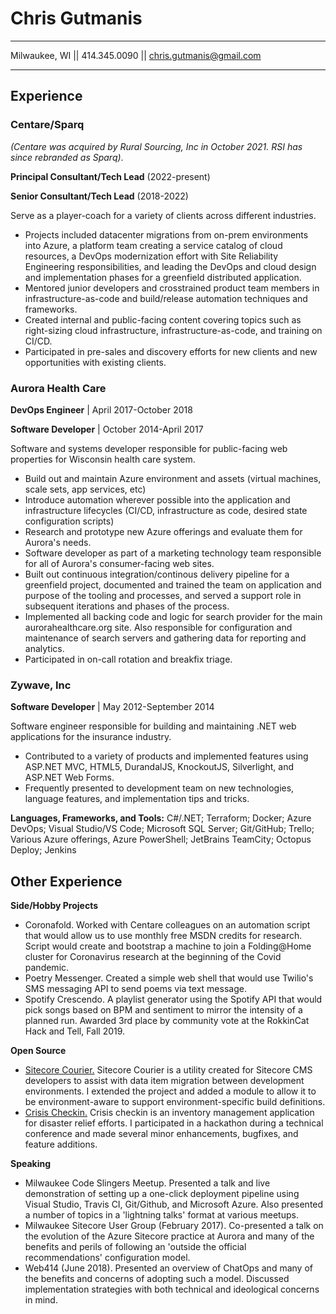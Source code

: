 Chris Gutmanis
============

-------------------     ----------------------------
Milwaukee, WI || 414.345.0090 || chris.gutmanis@gmail.com
-------------------     ----------------------------


Experience
----------

### Centare/Sparq 
*(Centare was acquired by Rural Sourcing, Inc in October 2021. RSI has since rebranded as Sparq)*.

  **Principal Consultant/Tech Lead** (2022-present)

  **Senior Consultant/Tech Lead** (2018-2022)

Serve as a player-coach for a variety of clients across different industries.
* Projects included datacenter migrations from on-prem environments into Azure, a platform team creating a service catalog of cloud resources, a DevOps modernization effort with Site Reliability Engineering responsibilities, and leading the DevOps and cloud design and implementation phases for a greenfield distributed application.
* Mentored junior developers and crosstrained product team members in infrastructure-as-code and build/release automation techniques and frameworks.
* Created internal and public-facing content covering topics such as right-sizing cloud infrastructure, infrastructure-as-code, and training on CI/CD.
* Participated in pre-sales and discovery efforts for new clients and new opportunities with existing clients. 

### Aurora Health Care 
**DevOps Engineer** | April 2017-October 2018

**Software Developer** | October 2014-April 2017

Software and systems developer responsible for public-facing web properties for Wisconsin health care system. 
* Build out and maintain Azure environment and assets (virtual machines, scale sets, app services, etc)
* Introduce automation wherever possible into the application and infrastructure lifecycles (CI/CD, infrastructure as code, desired state configuration scripts)
* Research and prototype new Azure offerings and evaluate them for Aurora's needs.
* Software developer as part of a marketing technology team responsible for all of Aurora's consumer-facing web sites.
* Built out continuous integration/continous delivery pipeline for a greenfield project, documented and trained the team on application and purpose of the tooling and processes, and served a support role in subsequent iterations and phases of the process.
* Implemented all backing code and logic for search provider for the main aurorahealthcare.org site. Also responsible for configuration and maintenance of search servers and gathering data for reporting and analytics.
* Participated in on-call rotation and breakfix triage. 

### Zywave, Inc
**Software Developer** | May 2012-September 2014

Software engineer responsible for building and maintaining .NET web applications for the insurance industry.
* Contributed to a variety of products and implemented features using ASP.NET MVC, HTML5, DurandalJS, KnockoutJS, Silverlight, and ASP.NET Web Forms.
* Frequently presented to development team on new technologies, language features, and implementation tips and tricks.

**Languages, Frameworks, and Tools:** 
C#/.NET; Terraform; Docker; Azure DevOps; Visual Studio/VS Code; Microsoft SQL Server; Git/GitHub; Trello; Various Azure offerings, Azure PowerShell; JetBrains TeamCity; Octopus Deploy; Jenkins


Other Experience
--------------------
**Side/Hobby Projects**
* Coronafold. Worked with Centare colleagues on an automation script that would allow us to use monthly free MSDN credits for research.   Script would create and bootstrap a machine to join a Folding@Home cluster for Coronavirus research at the beginning of the Covid pandemic. 
* Poetry Messenger. Created a simple web shell that would use Twilio's SMS messaging API to send poems via text message. 
* Spotify Crescendo. A playlist generator using the Spotify API that would pick songs based on BPM and sentiment to mirror the intensity of a planned run. Awarded 3rd place by community vote at the RokkinCat Hack and Tell, Fall 2019.

**Open Source**
* [Sitecore Courier.](https://github.com/adoprog/Sitecore-Courier)  Sitecore Courier is a utility created for Sitecore CMS developers to assist with data item migration between development environments. I extended the project and added a module to allow it to be environment-aware to support environment-specific build definitions.
* [Crisis Checkin.](https://github.com/HTBox/crisischeckin)  Crisis checkin is an inventory management application for disaster relief efforts. I participated in a hackathon during a technical conference and made several minor enhancements, bugfixes, and feature additions. 

**Speaking**
* Milwaukee Code Slingers Meetup. Presented a talk and live demonstration of setting up a one-click deployment pipeline using Visual Studio, Travis CI, Git/Github, and Microsoft Azure. Also presented a number of topics in a 'lightning talks' format at various meetups.
* Milwaukee Sitecore User Group (February 2017). Co-presented a talk on the evolution of the Azure Sitecore practice at Aurora and many of the benefits and perils of following an 'outside the official recommendations' configuration model.
* Web414 (June 2018). Presented an overview of ChatOps and many of the benefits and concerns of adopting such a model. Discussed implementation strategies with both technical and ideological concerns in mind.

